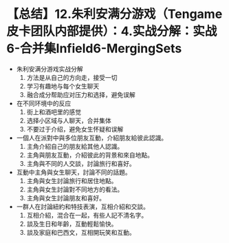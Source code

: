 # 【总结】12.朱利安满分游戏（Tengame皮卡团队内部提供）：4.实战分解：实战6-合并集Infield6-MergingSets

-   朱利安满分游戏实战分解
    1.  方法是从自己的方向走，接受一切
    2.  学习有趣地与每个女生聊天
    3.  融合成分帮助应对压力和选择，避免误解
-   在不同环境中的反应
    1.  街上和酒吧里的感觉
    2.  选择小区域与人聊天，合并集体
    3.  不要过于介绍，避免女生怀疑和误解
-   一個人在派對中與多位朋友互動，介紹朋友給彼此認識。
    1.  主角介紹自己的朋友給其他人認識。
    2.  主角與朋友互動，介紹彼此的背景和來自地點。
    3.  主角與不同的人交談，討論旅行和喜好。
-   互動中主角與女生聊天，討論不同的話題。
    1.  主角與女生討論旅行和居住地點。
    2.  主角與女生討論對不同地方的看法。
    3.  主角與女生討論朋友和喜好。
-   一群人在討論紐約和特技表演，互相介紹和交談。
    1.  互相介紹，混合在一起，有些人記不清名字。
    2.  談及生日和年齡，互動輕鬆愉快。
    3.  談及家庭和巴西文，互相開玩笑和互動。